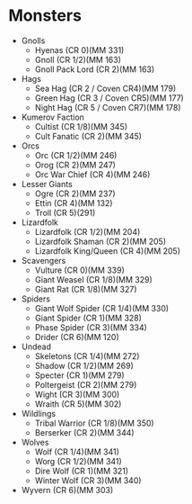 # Monsters

- Gnolls
  - Hyenas (CR 0)(MM 331)
  - Gnoll (CR 1/2)(MM 163)
  - Gnoll Pack Lord (CR 2)(MM 163)
- Hags
  - Sea Hag (CR 2 / Coven CR4)(MM 179)
  - Green Hag (CR 3 / Coven CR5)(MM 177)
  - Night Hag (CR 5 / Coven CR7)(MM 178)
- Kumerov Faction
  - Cultist (CR 1/8)(MM 345)
  - Cult Fanatic (CR 2)(MM 345)
- Orcs
  - Orc (CR 1/2)(MM 246)
  - Orog (CR 2)(MM 247)
  - Orc War Chief (CR 4)(MM 246)
- Lesser Giants
  - Ogre (CR 2)(MM 237)
  - Ettin (CR 4)(MM 132)
  - Troll (CR 5)(291)
- Lizardfolk
  - Lizardfolk (CR 1/2)(MM 204)
  - Lizardfolk Shaman (CR 2)(MM 205)
  - Lizardfolk King/Queen (CR 4)(MM 205)
- Scavengers
  - Vulture (CR 0)(MM 339)
  - Giant Weasel (CR 1/8)(MM 329)
  - Giant Rat (CR 1/8)(MM 327)
- Spiders
  - Giant Wolf Spider (CR 1/4)(MM 330)
  - Giant Spider (CR 1)(MM 328)
  - Phase Spider (CR 3)(MM 334)
  - Drider (CR 6)(MM 120)
- Undead
  - Skeletons (CR 1/4)(MM 272)
  - Shadow (CR 1/2)(MM 269)
  - Specter (CR 1)(MM 279)
  - Poltergeist (CR 2)(MM 279)
  - Wight (CR 3)(MM 300)
  - Wraith (CR 5)(MM 302)
- Wildlings
  - Tribal Warrior (CR 1/8)(MM 350)
  - Berserker (CR 2)(MM 344)
- Wolves
  - Wolf (CR 1/4)(MM 341)
  - Worg (CR 1/2)(MM 341)
  - Dire Wolf (CR 1)(MM 321)
  - Winter Wolf (CR 3)(MM 340)
- Wyvern (CR 6)(MM 303)

